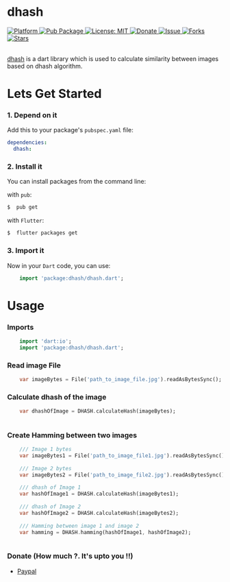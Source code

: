 # dhash
  
  <a href="https://flutter.io">  
    <img src="https://img.shields.io/badge/Platform-Flutter-yellow.svg"  
      alt="Platform" />  
  </a> 
   <a href="https://pub.dartlang.org/packages/dhash">  
    <img src="https://img.shields.io/pub/v/dhash.svg"  
      alt="Pub Package" />  
  </a>
   <a href="https://opensource.org/licenses/MIT">  
    <img src="https://img.shields.io/badge/License-MIT-red.svg"  
      alt="License: MIT" />  
  </a>  
   <a href="https://www.paypal.me/kawal7415">  
    <img src="https://img.shields.io/badge/Donate-PayPal-green.svg"  
      alt="Donate" />  
  </a>
   <a href="https://github.com/justkawal/dhash/issues">  
    <img src="https://img.shields.io/github/issues/justkawal/dhash"  
      alt="Issue" />  
  </a> 
   <a href="https://github.com/justkawal/dhash/network">  
    <img src="https://img.shields.io/github/forks/justkawal/dhash"  
      alt="Forks" />  
  </a> 
   <a href="https://github.com/justkawal/dhash/stargazers">  
    <img src="https://img.shields.io/github/stars/justkawal/dhash"  
      alt="Stars" />  
  </a>
  <br>
  <br>
 
 [dhash](https://www.pub.dev/packages/dhash) is a dart library which is used to calculate similarity between images based on dhash algorithm.


# Lets Get Started

### 1. Depend on it
Add this to your package's `pubspec.yaml` file:

```yaml
dependencies:
  dhash:
```

### 2. Install it

You can install packages from the command line:

with `pub`:

```css
$  pub get
```

with `Flutter`:

```css
$  flutter packages get
```

### 3. Import it

Now in your `Dart` code, you can use: 

````dart
    import 'package:dhash/dhash.dart';

````

# Usage

### Imports

````dart
    import 'dart:io';
    import 'package:dhash/dhash.dart';

````

### Read image File

````dart
    var imageBytes = File('path_to_image_file.jpg').readAsBytesSync();

````

### Calculate dhash of the image

````dart
    var dhashOfImage = DHASH.calculateHash(imageBytes);
    
````

### Create Hamming between two images
    
````dart
    /// Image 1 bytes
    var imageBytes1 = File('path_to_image_file1.jpg').readAsBytesSync();
    
    /// Image 2 bytes
    var imageBytes2 = File('path_to_image_file2.jpg').readAsBytesSync();
    
    /// dhash of Image 1
    var hashOfImage1 = DHASH.calculateHash(imageBytes1);
    
    /// dhash of Image 2
    var hashOfImage2 = DHASH.calculateHash(imageBytes2);
    
    /// Hamming between image 1 and image 2
    var hamming = DHASH.hamming(hashOfImage1, hashOfImage2);
    
````

### Donate (How much ?. It's upto you !!)

  - [Paypal](https://www.paypal.me/kawal7415)
